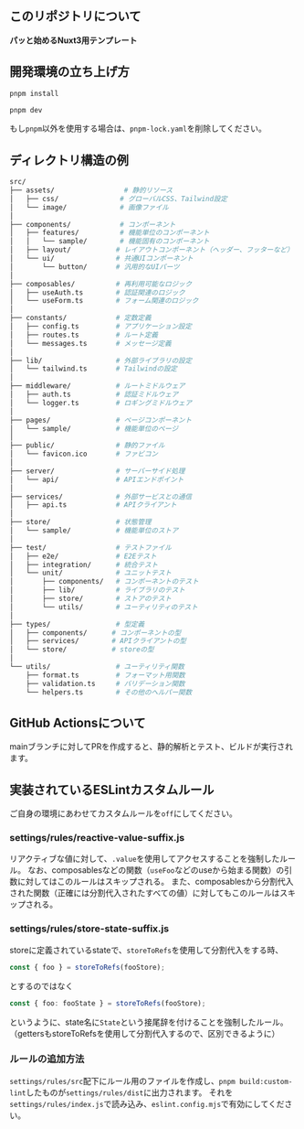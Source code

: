 ## このリポジトリについて

**パッと始めるNuxt3用テンプレート**

## 開発環境の立ち上げ方

```bash
pnpm install
```

```bash
pnpm dev
```

もし`pnpm`以外を使用する場合は、`pnpm-lock.yaml`を削除してください。

## ディレクトリ構造の例

```bash
src/
├── assets/                 # 静的リソース
│   ├── css/               # グローバルCSS、Tailwind設定
│   └── image/             # 画像ファイル
│
├── components/            # コンポーネント
│   ├── features/          # 機能単位のコンポーネント
│   │   └── sample/        # 機能固有のコンポーネント
│   ├── layout/           # レイアウトコンポーネント（ヘッダー、フッターなど）
│   └── ui/               # 共通UIコンポーネント
│       └── button/       # 汎用的なUIパーツ
│
├── composables/          # 再利用可能なロジック
│   ├── useAuth.ts        # 認証関連のロジック
│   └── useForm.ts        # フォーム関連のロジック
│
├── constants/            # 定数定義
│   ├── config.ts         # アプリケーション設定
│   ├── routes.ts         # ルート定義
│   └── messages.ts       # メッセージ定義
│
├── lib/                  # 外部ライブラリの設定
│   └── tailwind.ts       # Tailwindの設定
│
├── middleware/           # ルートミドルウェア
│   ├── auth.ts           # 認証ミドルウェア
│   └── logger.ts         # ロギングミドルウェア
│
├── pages/                # ページコンポーネント
│   └── sample/           # 機能単位のページ
│
├── public/               # 静的ファイル
│   └── favicon.ico       # ファビコン
│
├── server/               # サーバーサイド処理
│   └── api/              # APIエンドポイント
│
├── services/             # 外部サービスとの通信
│   ├── api.ts            # APIクライアント
│
├── store/                # 状態管理
│   └── sample/           # 機能単位のストア
│
├── test/                 # テストファイル
│   ├── e2e/              # E2Eテスト
│   ├── integration/      # 統合テスト
│   └── unit/             # ユニットテスト
│       ├── components/   # コンポーネントのテスト
│       ├── lib/          # ライブラリのテスト
│       ├── store/        # ストアのテスト
│       └── utils/        # ユーティリティのテスト
│
├── types/                # 型定義
│   ├── components/      # コンポーネントの型
│   ├── services/        # APIクライアントの型
│   └── store/           # storeの型
│
└── utils/                # ユーティリティ関数
    ├── format.ts         # フォーマット用関数
    ├── validation.ts     # バリデーション関数
    └── helpers.ts        # その他のヘルパー関数
```

## GitHub Actionsについて

mainブランチに対してPRを作成すると、静的解析とテスト、ビルドが実行されます。

## 実装されているESLintカスタムルール

ご自身の環境にあわせてカスタムルールを`off`にしてください。

### settings/rules/reactive-value-suffix.js

リアクティブな値に対して、`.value`を使用してアクセスすることを強制したルール。
なお、composablesなどの関数（`useFoo`などのuseから始まる関数）の引数に対してはこのルールはスキップされる。
また、composablesから分割代入された関数（正確には分割代入されたすべての値）に対してもこのルールはスキップされる。

### settings/rules/store-state-suffix.js

storeに定義されているstateで、`storeToRefs`を使用して分割代入をする時、

```ts
const { foo } = storeToRefs(fooStore);
```

とするのではなく

```ts
const { foo: fooState } = storeToRefs(fooStore);
```

というように、state名に`State`という接尾辞を付けることを強制したルール。
（gettersもstoreToRefsを使用して分割代入するので、区別できるように）

### ルールの追加方法

`settings/rules/src`配下にルール用のファイルを作成し、`pnpm build:custom-lint`したものが`settings/rules/dist`に出力されます。
それを`settings/rules/index.js`で読み込み、`eslint.config.mjs`で有効にしてください。
